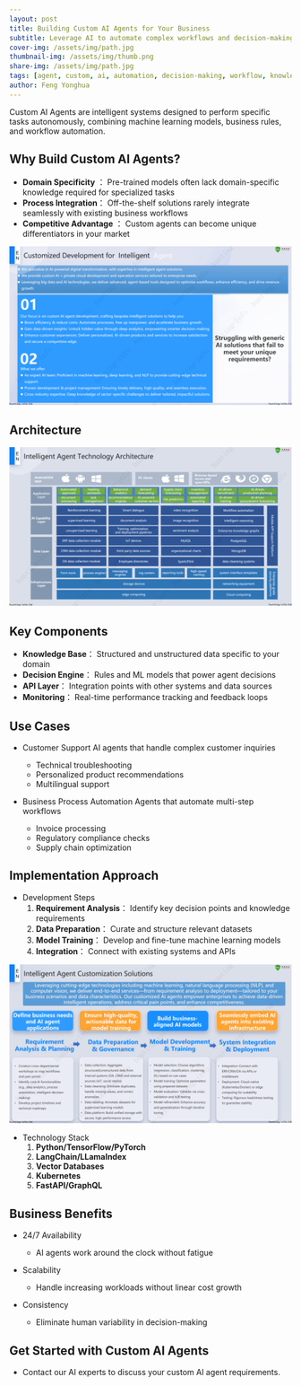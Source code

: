 ```yaml
---
layout: post
title: Building Custom AI Agents for Your Business
subtitle: Leverage AI to automate complex workflows and decision-making processes
cover-img: /assets/img/path.jpg
thumbnail-img: /assets/img/thumb.png
share-img: /assets/img/path.jpg
tags: [agent, custom, ai, automation, decision-making, workflow, knowledge-base]
author: Feng Yonghua
---
```

Custom AI Agents are intelligent systems designed to perform specific tasks autonomously, combining machine learning models, business rules, and workflow automation.

## Why Build Custom AI Agents?

- **Domain Specificity** ： Pre-trained models often lack domain-specific knowledge required for specialized tasks
- **Process Integration**： Off-the-shelf solutions rarely integrate seamlessly with existing business workflows
- **Competitive Advantage** ： Custom agents can become unique differentiators in your market

![why to customize the intelligent agent](/assets/img/hunting-info-services-20250408-en_06.png)

## Architecture

![Architecture](/assets/img/hunting-info-services-20250408-en_08.png)

## Key Components

- **Knowledge Base**： Structured and unstructured data specific to your domain
- **Decision Engine**： Rules and ML models that power agent decisions
- **API Layer**： Integration points with other systems and data sources
- **Monitoring**： Real-time performance tracking and feedback loops

## Use Cases

- Customer Support
AI agents that handle complex customer inquiries

   * Technical troubleshooting
   * Personalized product recommendations
   * Multilingual support

- Business Process Automation
Agents that automate multi-step workflows

   * Invoice processing
   * Regulatory compliance checks
   * Supply chain optimization

## Implementation Approach

- Development Steps
  1. **Requirement Analysis**： Identify key decision points and knowledge requirements
  2. **Data Preparation**： Curate and structure relevant datasets
  3. **Model Training**： Develop and fine-tune machine learning models
  4. **Integration**： Connect with existing systems and APIs

![process of building custom ai agent](/assets/img/hunting-info-services-20250408-en_07.png)

- Technology Stack
  1. **Python/TensorFlow/PyTorch**
  2. **LangChain/LLamaIndex**
  3. **Vector Databases**
  4. **Kubernetes**
  5. **FastAPI/GraphQL**

## Business Benefits

  - 24/7 Availability
    * AI agents work around the clock without fatigue

  - Scalability
    * Handle increasing workloads without linear cost growth

  - Consistency
    * Eliminate human variability in decision-making

## Get Started with Custom AI Agents

- Contact our AI experts to discuss your custom AI agent requirements.

